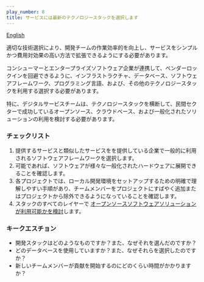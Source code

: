 ```yaml
---
play_number: 8
title: サービスには最新のテクノロジースタックを選択します
---
```


[English]({{site.baseurl}}/#play8)

適切な技術選択により、開発チームの作業効率的を向上し、サービスをシンプルかつ費用対効果の高い方法で拡張できるようにする必要があります。

コンシューマーとエンタープライズソフトウェア企業が連携して、ベンダーロックインを回避できるように、インフラストラクチャ、データベース、ソフトウェアフレームワーク、プログラミング言語、および、その他のテクノロジースタックを利用する選択する必要があります。

特に、デジタルサービスチームは、テクノロジースタックを横断して、民間セクターで成功しているオープンソース、クラウドベース、および一般化されたソリューションの利用を検討する必要があります。

### チェックリスト

1. 提供するサービスと類似したサービスをを提供している企業で一般的に利用されるソフトウェアフレームワークを選択します。
2. 可能であれば、ソフトウェアが様々な一般化されたハードウェアに展開できることを確認します。
3. 各プロジェクトでは、ローカル開発環境をセットアップするための明確で理解しやすい手順があり、チームメンバーをプロジェクトにすばやく追加またはプロジェクトから除外できるようになっていることを確認します。
4. スタックのすべてのレイヤーで [オープンソースソフトウェアソリューションが利用可能かを検討](https://www.obamawhitehouse.gov/sites/default/files/omb/assets/egov_docs/memotociostechnologyneutrality.pdf)します。

### キークエスチョン

- 開発スタックはどのようなものですか？また、なぜそれを選んだのですか？
- どのデータベースを使用していますか？また、なぜそれらを選択したのですか？
- 新しいチームメンバーが貢献を開始するのにどのくらい時間がかかりますか？
